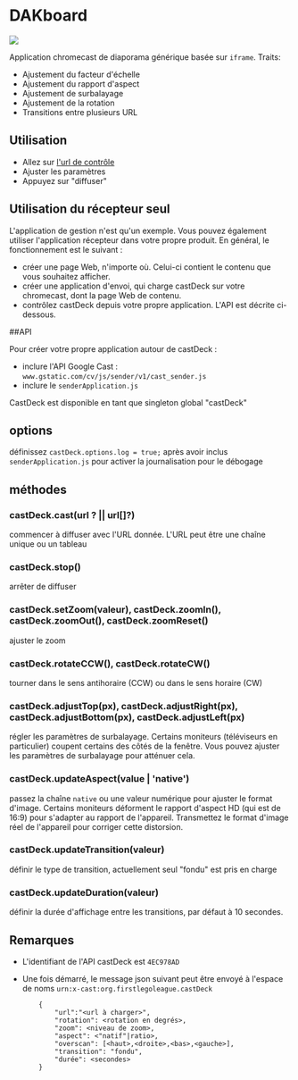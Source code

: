# DAKboard

![](castDeck.jpg)

Application chromecast de diaporama générique basée sur `iframe`. Traits:

- Ajustement du facteur d'échelle
- Ajustement du rapport d'aspect
- Ajustement de surbalayage
- Ajustement de la rotation
- Transitions entre plusieurs URL

## Utilisation

- Allez sur [l'url de contrôle](https://nlcamarillo.github.io/castDeck)
- Ajuster les paramètres
- Appuyez sur "diffuser"

## Utilisation du récepteur seul

L'application de gestion n'est qu'un exemple. Vous pouvez également utiliser l'application récepteur dans votre propre produit. En général, le fonctionnement est le suivant :

- créer une page Web, n'importe où. Celui-ci contient le contenu que vous souhaitez afficher.
- créer une application d'envoi, qui charge castDeck sur votre chromecast, dont la page Web de contenu.
- contrôlez castDeck depuis votre propre application. L'API est décrite ci-dessous.

##API

Pour créer votre propre application autour de castDeck :

- inclure l'API Google Cast : `www.gstatic.com/cv/js/sender/v1/cast_sender.js`
- inclure le `senderApplication.js`

CastDeck est disponible en tant que singleton global "castDeck"

## options

définissez `castDeck.options.log = true;` après avoir inclus `senderApplication.js` pour activer la journalisation pour le débogage

## méthodes

### castDeck.cast(url ? || url[]?)

commencer à diffuser avec l'URL donnée. L'URL peut être une chaîne unique ou un tableau

### castDeck.stop()

arrêter de diffuser

### castDeck.setZoom(valeur), castDeck.zoomIn(), castDeck.zoomOut(), castDeck.zoomReset()

ajuster le zoom

### castDeck.rotateCCW(), castDeck.rotateCW()

tourner dans le sens antihoraire (CCW) ou dans le sens horaire (CW)

### castDeck.adjustTop(px), castDeck.adjustRight(px), castDeck.adjustBottom(px), castDeck.adjustLeft(px)

régler les paramètres de surbalayage. Certains moniteurs (téléviseurs en particulier) coupent certains des côtés de la fenêtre. Vous pouvez ajuster les paramètres de surbalayage pour atténuer cela.

### castDeck.updateAspect(value | 'native')

passez la chaîne `native` ou une valeur numérique pour ajuster le format d'image. Certains moniteurs déforment le rapport d'aspect HD (qui est de 16:9) pour s'adapter au rapport de l'appareil. Transmettez le format d'image réel de l'appareil pour corriger cette distorsion.

### castDeck.updateTransition(valeur)

définir le type de transition, actuellement seul "fondu" est pris en charge

### castDeck.updateDuration(valeur)

définir la durée d'affichage entre les transitions, par défaut à 10 secondes.

## Remarques

- L'identifiant de l'API castDeck est `4EC978AD`
- Une fois démarré, le message json suivant peut être envoyé à l'espace de noms `urn:x-cast:org.firstlegoleague.castDeck`

          {
              "url":"<url à charger>",
              "rotation": <rotation en degrés>,
              "zoom": <niveau de zoom>,
              "aspect": <"natif"|ratio>,
              "overscan": [<haut>,<droite>,<bas>,<gauche>],
              "transition": "fondu",
              "durée": <secondes>
          }

